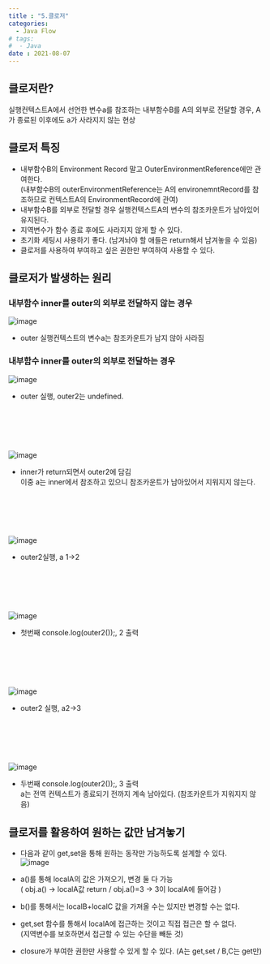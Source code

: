 ```yaml
---
title : "5.클로저"
categories:
  - Java Flow
# tags:
#  - Java
date : 2021-08-07
---
```


## 클로저란?   
  
실행컨텍스트A에서 선언한 변수a를 참조하는 내부함수B를 A의 외부로 전달할 경우, A가 종료된 이후에도 a가 사라지지 않는 현상  

## 클로저 특징  
  
- 내부함수B의 Environment Record 말고 OuterEnvironmentReference에만 관여한다.  
(내부함수B의 outerEnvironmentReference는 A의 environemntRecord를 참조하므로 컨텍스트A의 EnvironmentRecord에 관여)    
- 내부함수B를 외부로 전달할 경우 실행컨텍스트A의 변수의 참조카운트가 남아있어 유지된다.  
- 지역변수가 함수 종료 후에도 사라지지 않게 할 수 있다.  
- 초기화 세팅시 사용하기 좋다. (남겨놔야 할 애들은 return해서 남겨놓을 수 있음)  
- 클로저를 사용하여 부여하고 싶은 권한만 부여하여 사용할 수 있다.  

  
## 클로저가 발생하는 원리   
  
### 내부함수 inner를 outer의 외부로 전달하지 않는 경우  

![image](https://user-images.githubusercontent.com/71579659/128590993-0a9231b4-df54-42c4-9941-b23dd0bf6ce6.png)
- outer 실행컨텍스트의 변수a는 참조카운트가 남지 않아 사라짐  
  
### 내부함수 inner를 outer의 외부로 전달하는 경우  
  
  
![image](https://user-images.githubusercontent.com/71579659/128591332-dd961b66-42b8-41e4-83dc-999bd4dff871.png)
- outer 실행, outer2는 undefined.   
 
# 　
  
![image](https://user-images.githubusercontent.com/71579659/128591341-59f740f6-892e-462a-9c3f-98a35bd0c8e3.png)
- inner가 return되면서 outer2에 담김  
이중 a는 inner에서 참조하고 있으니 참조카운트가 남아있어서 지워지지 않는다.  
 
# 　
     
![image](https://user-images.githubusercontent.com/71579659/128591381-bd47eaf3-5e1f-431d-91a4-aaa31ac96773.png)
- outer2실행, a 1->2  
 
# 　
    
![image](https://user-images.githubusercontent.com/71579659/128591443-76c14d68-3d50-482a-90b9-10f40abec408.png)
- 첫번째 console.log(outer2());, 2 출력  
 
# 　
  
![image](https://user-images.githubusercontent.com/71579659/128614663-9f640d9e-eca3-4938-af31-e8378a189754.png)
- outer2 실행, a2->3  
 
# 　
  
![image](https://user-images.githubusercontent.com/71579659/128614667-7e1cb2b3-f432-4f18-b70c-a685485b9eb6.png)
- 두번째 console.log(outer2());, 3 출력  
a는 전역 컨텍스트가 종료되기 전까지 계속 남아있다. (참조카운트가 지워지지 않음)  
  
  
## 클로저를 활용하여 원하는 값만 남겨놓기

- 다음과 같이 get,set을 통해 원하는 동작만 가능하도록 설계할 수 있다.  
![image](https://user-images.githubusercontent.com/71579659/128614845-63f72eda-7702-4ff1-b8a2-92080c589442.png)  

- a()를 통해 localA의 값은 가져오기, 변경 둘 다 가능  
( obj.a() ->  localA값 return / obj.a()=3 -> 3이 localA에 들어감 )  
- b()를 통해서는 localB+localC 값을 가져올 수는 있지만 변경할 수는 없다.  
- get,set 함수를 통해서 localA에 접근하는 것이고 직접 접근은 할 수 없다.  
(지역변수를 보호하면서 접근할 수 있는 수단을 빼둔 것)  
- closure가 부여한 권한만 사용할 수 있게 할 수 있다. (A는 get,set / B,C는 get만)  
  
 


